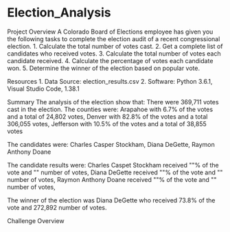 # Election_Analysis

Project Overview 
  A Colorado Board of Elections employee has given you the following tasks to complete the election audit of a recent congressional election.
    1. Calculate the total number of votes cast.
    2. Get a complete list of candidates who received votes. 
    3. Calculate the total number of votes each candidate received. 
    4. Calculate the percentage of votes each candidate won.
    5. Determine the winner of the election based on popular vote. 
    
Resources
    1. Data Source: election_results.csv
    2. Software: Python 3.6.1, Visual Studio Code, 1.38.1
    
Summary
 The analysis of the election show that:
 There were 369,711 votes cast in the election. 
  The counties were:
  Arapahoe with 6.7% of the votes and a total of 24,802 votes,
  Denver with 82.8% of the votes and a total 306,055 votes,
  Jefferson with 10.5% of the votes and a total of 38,855 votes
  
 The candidates were: 
  Charles Casper Stockham,
  Diana DeGette,
  Raymon Anthony Doane
 
  The candidate results were:
    Charles Caspet Stockham received ""% of the vote and "" number of votes,
    Diana DeGette received ""% of the vote and "" number of votes,
    Raymon Anthony Doane received ""% of the vote and "" number of votes,
    
 The winner of the election was 
 Diana DeGette who received 73.8% of the vote and 272,892 number of votes.
  
Challenge Overview 
